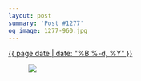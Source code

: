 ```yaml
---
layout: post
summary: 'Post #1277'
og_image: 1277-960.jpg
---
```


<div class="post">
 <time>
  <a href="/1277">
   {{ page.date | date: "%B %-d, %Y" }}
  </a>
 </time>
 <a href="/1277">
  <figure data-taken="1/18/2021">
   <img sizes="(min-width: 700px) 50vw, calc(100vw - 2rem)" src="{{ site.assets_url }}/1277-480.jpg" srcset="{{ site.assets_url }}/1277-240.jpg 240w, {{ site.assets_url }}/1277-480.jpg 480w, {{ site.assets_url }}/1277-720.jpg 720w, {{ site.assets_url }}/1277-960.jpg 960w"/>
  </figure>
 </a>
</div>
